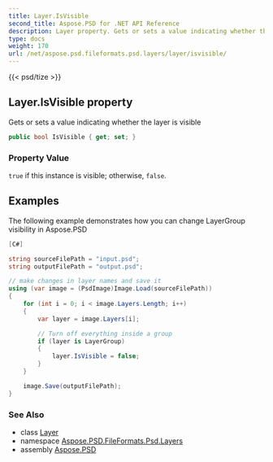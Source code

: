 ```yaml
---
title: Layer.IsVisible
second_title: Aspose.PSD for .NET API Reference
description: Layer property. Gets or sets a value indicating whether the layer is visible
type: docs
weight: 170
url: /net/aspose.psd.fileformats.psd.layers/layer/isvisible/
---
```

{{< psd/tize >}}
## Layer.IsVisible property

Gets or sets a value indicating whether the layer is visible

```csharp
public bool IsVisible { get; set; }
```

### Property Value

`true` if this instance is visible; otherwise, `false`.

## Examples

The following example demonstrates how you can change LayerGroup visibility in Aspose.PSD

```csharp
[C#]

string sourceFilePath = "input.psd";
string outputFilePath = "output.psd";

// make changes in layer names and save it
using (var image = (PsdImage)Image.Load(sourceFilePath))
{
    for (int i = 0; i < image.Layers.Length; i++)
    {
        var layer = image.Layers[i];

        // Turn off everything inside a group
        if (layer is LayerGroup)
        {
            layer.IsVisible = false;
        }
    }

    image.Save(outputFilePath);
}
```

### See Also

* class [Layer](../)
* namespace [Aspose.PSD.FileFormats.Psd.Layers](../../layer/)
* assembly [Aspose.PSD](../../../)



